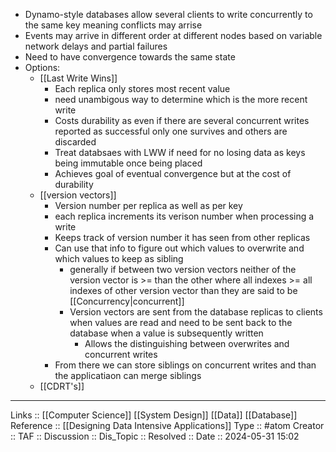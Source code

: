 - Dynamo-style databases allow several clients to write concurrently to the same key meaning conflicts may arrise
- Events may arrive in different order at different nodes based on variable network delays and partial failures
- Need to have convergence towards the same state
- Options:
	- [[Last Write Wins]]
		- Each replica only stores most recent value
		- need unambigous way to determine which is the more recent write
		- Costs durability as even if there are several concurrent writes reported as successful only one survives and others are discarded
		- Treat databsaes with LWW if need for no losing data as keys being immutable once being placed
		- Achieves goal of eventual convergence but at the cost of durability
	- [[version vectors]]
		- Version number per replica as well as per key
		- each replica increments its verison number when processing a write
		- Keeps track of version number it has seen from other replicas
		- Can use that info to figure out which values to overwrite and which values to keep as sibling
			- generally if between two version vectors neither of the version vector is >= than the other where all indexes >= all indexes of other version vector than they are said to be [[Concurrency|concurrent]]
			- Version vectors are sent from the database replicas to clients when values are read and need to be sent back to the database when a value is subsequently written
				- Allows the distinguishing between overwrites and concurrent writes
		- From there we can store siblings on concurrent writes and than the applicatiaon can merge siblings
	- [[CDRT's]]
---
Links :: [[Computer Science]] [[System Design]] [[Data]] [[Database]]
Reference :: [[Designing Data Intensive Applications]]
Type :: #atom
Creator ::
TAF ::
Discussion ::
Dis_Topic :: 
Resolved ::
Date :: 2024-05-31 15:02
